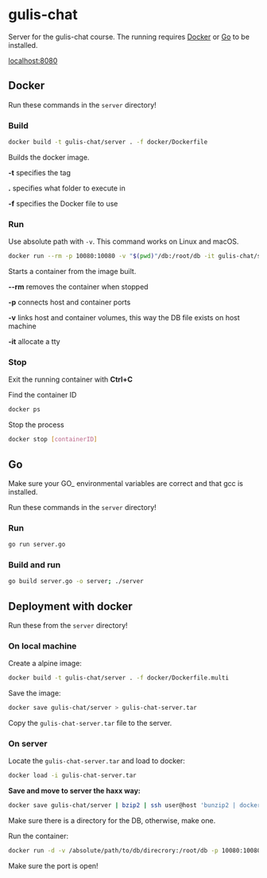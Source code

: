 # gulis-chat

Server for the gulis-chat course. The running requires [Docker](https://docker.com) or [Go](https://golang.org) to be installed.

[localhost:8080](http://localhost:10080)

## Docker

Run these commands in the `server` directory!

### Build

```sh
docker build -t gulis-chat/server . -f docker/Dockerfile
```

Builds the docker image.

**-t** specifies the tag

**.** specifies what folder to execute in

**-f** specifies the Docker file to use

### Run

Use absolute path with `-v`. This command works on Linux and macOS.

```sh
docker run --rm -p 10080:10080 -v "$(pwd)"/db:/root/db -it gulis-chat/server
```

Starts a container from the image built.

**--rm** removes the container when stopped

**-p** connects host and container ports

**-v** links host and container volumes, this way the DB file exists on host machine

**-it** allocate a tty

### Stop

Exit the running container with **Ctrl+C**

Find the container ID

```sh
docker ps
```

Stop the process

```sh
docker stop [containerID]
```

## Go

Make sure your GO_ environmental variables are correct and that gcc is installed.

Run these commands in the `server` directory!

### Run

```sh
go run server.go
```

### Build and run

```sh
go build server.go -o server; ./server
```

## Deployment with docker

Run these from the `server` directory!

### On local machine

Create a alpine image:

```sh
docker build -t gulis-chat/server . -f docker/Dockerfile.multi
```

Save the image:

```sh
docker save gulis-chat/server > gulis-chat-server.tar
```

Copy the `gulis-chat-server.tar` file to the server.

### On server

Locate the `gulis-chat-server.tar` and load to docker:

```sh
docker load -i gulis-chat-server.tar
```

**Save and move to server the haxx way:**

```sh
docker save gulis-chat/server | bzip2 | ssh user@host 'bunzip2 | docker load'
```

Make sure there is a directory for the DB, otherwise, make one.

Run the container:

```sh
docker run -d -v /absolute/path/to/db/direcrory:/root/db -p 10080:10080 gulis-chat/server
```

Make sure the port is open!